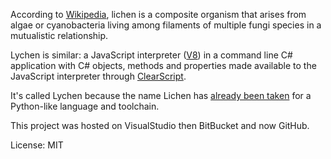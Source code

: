 According to [Wikipedia](https://en.wikipedia.org/wiki/Lichen), lichen is a composite organism that arises from algae or cyanobacteria living among filaments of multiple fungi species in a mutualistic relationship. 

Lychen is similar: a JavaScript interpreter ([V8](https://v8.dev)) in a command line C# application with C# objects, methods and properties made available to the JavaScript interpreter through [ClearScript](https://github.com/Microsoft/ClearScript).

It's called Lychen because the name Lichen has [already been taken](http://projects.boddie.org.uk/Lichen) for a Python-like language and toolchain.

This project was hosted on VisualStudio then BitBucket and now GitHub. 

License: MIT
